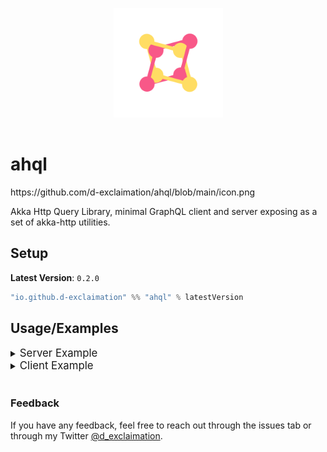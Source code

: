 <p align="center">
<img src="./icon.png" width="175" alt="logo" style="margin:1rem;"/>
</p>
<p align="center"> <h1>ahql</h1></p>

<!-->https://github.com/d-exclaimation/ahql/blob/main/icon.png</!-->

Akka Http Query Library, minimal GraphQL client and server exposing as a set of akka-http utilities.

## Setup

**Latest Version**: `0.2.0`

```sbt
"io.github.d-exclaimation" %% "ahql" % latestVersion
```

## Usage/Examples

<details>
<summary>
	<big>Server Example</big>
</summary>

#### Using a Server instance

```scala
object Main extends SprayJsonSupport {
  implicit val system: ActorSystem[Nothing] = 
    ActorSystem(Behaviors.empty, "--")

  val gqlServer: Ahql.Server[Context, Unit] = 
    Ahql.createServer[Context, Unit](schema, ())

  val route: Route = path("graphql") {
    optionalHeaderValueByName("Authorization")) { auth =>
	  val context = Context(auth)
      gqlServer.applyMiddleware(context)
	}
  }
}
```

#### Using a shorthand 

```scala
object Main extends SprayJsonSupport {
  implicit val system: ActorSystem[Nothing] = 
    ActorSystem(Behaviors.empty, "--")

  val route: Route = path("graphql") {
    optionalHeaderValueByName("Authorization")) { auth =>
	  val context = Context(auth)
      Ahql.applyMiddlewarer[Context, Unit](schema, context, ())
	}
  }
}
```

Both will gave out two endpoints

```http
POST: ".../graphql"
GET: ".../graphql"
```

</details>


<details>
<summary>
	<big>Client Example</big>
</summary>

#### Using a Client instance

```scala
object Main extends SprayJsonSupport {
  implicit val system: ActorSystem[Nothing] = 
    ActorSystem(Behaviors.empty, "--")

  val gqlClient: Ahql.Client = 
    Ahql.createClient("http://localhost:4000/graphql")

  val query: ast.Document = graphql"""
    query {
      someField {
        nested1
        nested2
      }
    }
  """

  val GqlResponse(data, errors) = gqlClient.fetch(query, 
    headers = headers.Authorization("Bearer token") :: Nil
  )
  // data: Option[JsObject]
  // errors: Option[Vector[JsObject]]
}
```

#### Using a shorthand 

```scala
object Main extends SprayJsonSupport {
  implicit val system: ActorSystem[Nothing] = 
    ActorSystem(Behaviors.empty, "--")

  val query: ast.Document = graphql"""
    query {
      someField {
        nested1
        nested2
      }
    }
  """

  val GqlResponse(data, errors) = Ahql
    .fetch(
      endpoint = "http://localhost:4000/graphql",
      query = query, 
      headers = headers.Authorization("Bearer token") :: Nil
    )
  // data: Option[JsObject]
  // errors: Option[Vector[JsObject]]
}
```

</details>

<br/>

<!-- - [Getting Started](https://overlayer.netlify.app/docs/intro) -->

### Feedback

If you have any feedback, feel free to reach out through the issues tab or through my
Twitter [@d_exclaimation](https://twitter.com/d_exclaimation).
